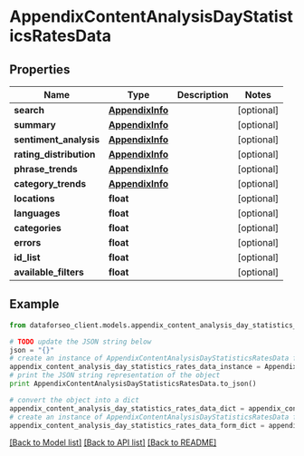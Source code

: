 # AppendixContentAnalysisDayStatisticsRatesData


## Properties

Name | Type | Description | Notes
------------ | ------------- | ------------- | -------------
**search** | [**AppendixInfo**](AppendixInfo.md) |  | [optional] 
**summary** | [**AppendixInfo**](AppendixInfo.md) |  | [optional] 
**sentiment_analysis** | [**AppendixInfo**](AppendixInfo.md) |  | [optional] 
**rating_distribution** | [**AppendixInfo**](AppendixInfo.md) |  | [optional] 
**phrase_trends** | [**AppendixInfo**](AppendixInfo.md) |  | [optional] 
**category_trends** | [**AppendixInfo**](AppendixInfo.md) |  | [optional] 
**locations** | **float** |  | [optional] 
**languages** | **float** |  | [optional] 
**categories** | **float** |  | [optional] 
**errors** | **float** |  | [optional] 
**id_list** | **float** |  | [optional] 
**available_filters** | **float** |  | [optional] 

## Example

```python
from dataforseo_client.models.appendix_content_analysis_day_statistics_rates_data import AppendixContentAnalysisDayStatisticsRatesData

# TODO update the JSON string below
json = "{}"
# create an instance of AppendixContentAnalysisDayStatisticsRatesData from a JSON string
appendix_content_analysis_day_statistics_rates_data_instance = AppendixContentAnalysisDayStatisticsRatesData.from_json(json)
# print the JSON string representation of the object
print AppendixContentAnalysisDayStatisticsRatesData.to_json()

# convert the object into a dict
appendix_content_analysis_day_statistics_rates_data_dict = appendix_content_analysis_day_statistics_rates_data_instance.to_dict()
# create an instance of AppendixContentAnalysisDayStatisticsRatesData from a dict
appendix_content_analysis_day_statistics_rates_data_form_dict = appendix_content_analysis_day_statistics_rates_data.from_dict(appendix_content_analysis_day_statistics_rates_data_dict)
```
[[Back to Model list]](../README.md#documentation-for-models) [[Back to API list]](../README.md#documentation-for-api-endpoints) [[Back to README]](../README.md)


